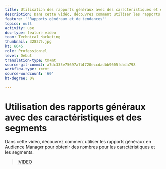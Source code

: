 ```yaml
---
title: Utilisation des rapports généraux avec des caractéristiques et des segments
description: Dans cette vidéo, découvrez comment utiliser les rapports généraux en Audience Manager pour obtenir des nombres pour les caractéristiques et les segments.
feature: '"Rapports généraux et de tendances"'
topics: null
activity: use
doc-type: feature video
team: Technical Marketing
thumbnail: 328279.jpg
kt: 6645
role: Professionnel
level: Début
translation-type: tm+mt
source-git-commit: a7dc335e75697a7b1720eccdadbb9605fdeda798
workflow-type: tm+mt
source-wordcount: '60'
ht-degree: 0%

---
```



# Utilisation des rapports généraux avec des caractéristiques et des segments

Dans cette vidéo, découvrez comment utiliser les rapports généraux en Audience Manager pour obtenir des nombres pour les caractéristiques et les segments.

>[!VIDEO](https://video.tv.adobe.com/v/328279/?quality=12&learn=on)

